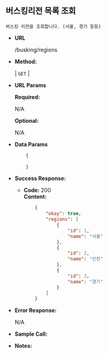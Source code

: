 **버스킹리전 목록 조회**
----
    버스킹 리전을 조회합니다. (서울, 경기 등등)

* **URL**

  /busking/regions

* **Method:**
  
  | `GET` |
  
*  **URL Params** 

   **Required:**
 
   N/A

   **Optional:**
 
   N/A

* **Data Params**

  ```json
      {
          
      }
  ```

* **Success Response:**
  

  * **Code:** 200 <br />
    **Content:** 
    ```json
        {
            "okay": true,
            "regions": [
                {
                    "id": 1,
                    "name": "서울"
                },
                {
                    "id": 2,
                    "name": "인천"
                },
                {
                    "id": 3,
                    "name": "경기"
                }
            ]
        }
    ```
 
* **Error Response:**

  N/A

* **Sample Call:**


* **Notes:**

